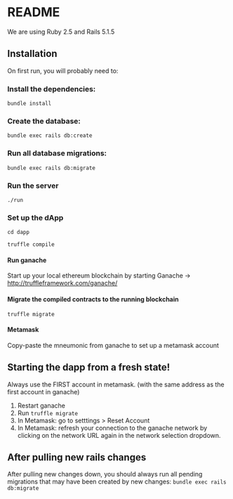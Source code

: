 # README

We are using Ruby 2.5 and Rails 5.1.5

## Installation
On first run, you will probably need to:
### Install the dependencies:
`bundle install`
### Create the database:
`bundle exec rails db:create`
### Run all database migrations:
`bundle exec rails db:migrate`

### Run the server
`./run`

### Set up the dApp
```
cd dapp
```
```
truffle compile
```

#### Run ganache
Start up your local ethereum blockchain by starting Ganache -> http://truffleframework.com/ganache/

#### Migrate the compiled contracts to the running blockchain
```
truffle migrate
```

#### Metamask
Copy-paste the mneumonic from ganache to set up a metamask account

## Starting the dapp from a fresh state!

Always use the FIRST account in metamask.
(with the same address as the first account in ganache)

1. Restart ganache
2. Run `truffle migrate`
3. In Metamask: go to setttings > Reset Account
4. In Metamask: refresh your connection to the ganache network by clicking on the network URL again in the network selection dropdown.

## After pulling new rails changes
After pulling new changes down, you should always run all pending migrations
that may have been created by new changes:
`bundle exec rails db:migrate`
